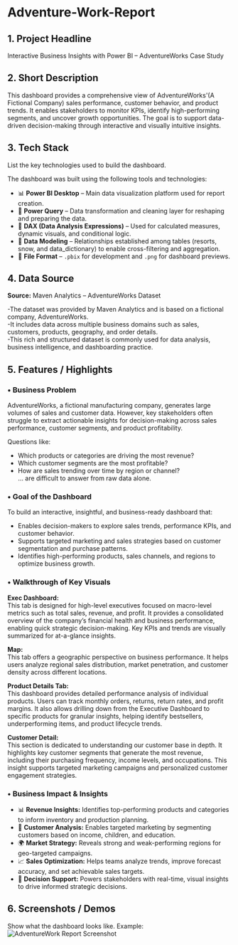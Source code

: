 # Adventure-Work-Report


## 1. Project Headline

Interactive Business Insights with Power BI – AdventureWorks Case Study

 
## 2. Short Description

This dashboard provides a comprehensive view of AdventureWorks'(A Fictional Company) sales performance, customer behavior, and product trends.
It enables stakeholders to monitor KPIs, identify high-performing segments, and uncover growth opportunities.
The goal is to support data-driven decision-making through interactive and visually intuitive insights.


## 3. Tech Stack

List the key technologies used to build the dashboard.

The dashboard was built using the following tools and technologies:

- 📊 **Power BI Desktop** – Main data visualization platform used for report creation.  
- 📂 **Power Query** – Data transformation and cleaning layer for reshaping and preparing the data.  
- 🧠 **DAX (Data Analysis Expressions)** – Used for calculated measures, dynamic visuals, and conditional logic.  
- 📝 **Data Modeling** – Relationships established among tables (resorts, snow, and data_dictionary) to enable cross-filtering and aggregation.  
- 📁 **File Format** – `.pbix` for development and `.png` for dashboard previews.
  



## 4. Data Source

**Source:** Maven Analytics – AdventureWorks Dataset

-The dataset was provided by Maven Analytics and is based on a fictional company, AdventureWorks.  
-It includes data across multiple business domains such as sales, customers, products, geography, and order details.  
-This rich and structured dataset is commonly used for data analysis, business intelligence, and dashboarding practice.



## 5. Features / Highlights

### • Business Problem

AdventureWorks, a fictional manufacturing company, generates large volumes of sales and customer data. However, key stakeholders often struggle to extract actionable insights for decision-making across sales performance, customer segments, and product profitability.

Questions like:  
- Which products or categories are driving the most revenue?  
- Which customer segments are the most profitable?  
- How are sales trending over time by region or channel?  
… are difficult to answer from raw data alone.


### • Goal of the Dashboard

To build an interactive, insightful, and business-ready dashboard that:  
- Enables decision-makers to explore sales trends, performance KPIs, and customer behavior.  
- Supports targeted marketing and sales strategies based on customer segmentation and purchase patterns.  
- Identifies high-performing products, sales channels, and regions to optimize business growth.


### • Walkthrough of Key Visuals

**Exec Dashboard:**  
This tab is designed for high-level executives focused on macro-level metrics such as total sales, revenue, and profit. It provides a consolidated overview of the company’s financial health and business performance, enabling quick strategic decision-making. Key KPIs and trends are visually summarized for at-a-glance insights.


**Map:**  
This tab offers a geographic perspective on business performance. It helps users analyze regional sales distribution, market penetration, and customer density across different locations.


**Product Details Tab:**  
This dashboard provides detailed performance analysis of individual products. Users can track monthly orders, returns, return rates, and profit margins. It also allows drilling down from the Executive Dashboard to specific products for granular insights, helping identify bestsellers, underperforming items, and product lifecycle trends.


**Customer Detail:**  
This section is dedicated to understanding our customer base in depth. It highlights key customer segments that generate the most revenue, including their purchasing frequency, income levels, and occupations. This insight supports targeted marketing campaigns and personalized customer engagement strategies.


### • Business Impact & Insights

- 📊 **Revenue Insights:** Identifies top-performing products and categories to inform inventory and production planning.  
- 👤 **Customer Analysis:** Enables targeted marketing by segmenting customers based on income, children, and education.  
- 🌍 **Market Strategy:** Reveals strong and weak-performing regions for geo-targeted campaigns.  
- 📈 **Sales Optimization:** Helps teams analyze trends, improve forecast accuracy, and set achievable sales targets.  
- 🎯 **Decision Support:** Powers stakeholders with real-time, visual insights to drive informed strategic decisions.



## 6. Screenshots / Demos
Show what the dashboard looks like. Example:
![AdventureWork Report Screenshot](https://github.com/user-attachments/assets/737e83f4-f665-4cf8-be9f-dc23d1808f00)

